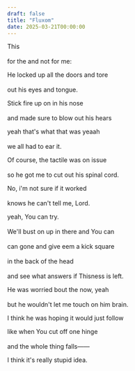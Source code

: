 ```yaml
---
draft: false
title: "Fluxom"
date: 2025-03-21T00:00:00
---
```

This <br>  
for the and not for me:

He locked up all the doors and tore <br>  
out his eyes and tongue. 

Stick fire up on in his nose <br>  
and made sure to blow out his hears 

yeah that's what that was yeaah <br>  
we all had to ear it.

Of course, the tactile was on issue <br>  
so he got me to cut out his spinal cord.

No, i'm not sure if it worked <br>  
knows he can't tell me, Lord. 

yeah, You can try. <br>  
We'll bust on up in there and You can <br>  
can gone and give eem a kick square <br>  
in the back of the head <br>  
and see what answers if 
Thisness is left.

He was worried bout the now, yeah <br>  
but he wouldn't let me touch on him brain.

I think he was hoping it would just follow 

like when You cut off one hinge <br>  
and the whole thing falls——

I think it's really stupid idea. 

